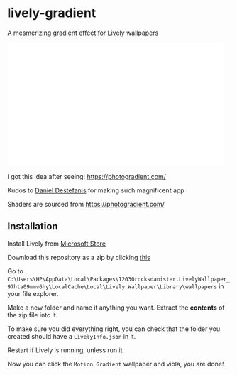 # lively-gradient

A mesmerizing gradient effect for Lively wallpapers

![](rxqoin3a.jpg)

I got this idea after seeing: https://photogradient.com/

Kudos to [Daniel Destefanis](https://x.com/daniel__designs) for making such magnificent app

Shaders are sourced from https://photogradient.com/

## Installation

Install Lively from [Microsoft Store](https://apps.microsoft.com/detail/9ntm2qc6qws7)

Download this repository as a zip by
clicking [this](https://github.com/OguzhanUmutlu/lively-gradient/archive/refs/heads/main.zip)

Go to
`C:\Users\HP\AppData\Local\Packages\12030rocksdanister.LivelyWallpaper_97hta09mmv6hy\LocalCache\Local\Lively Wallpaper\Library\wallpapers`
in your file explorer.

Make a new folder and name it anything you want. Extract the **contents** of the zip file into it.

To make sure you did everything right, you can check that the folder you created should have a `LivelyInfo.json` in it.

Restart if Lively is running, unless run it.

Now you can click the `Motion Gradient` wallpaper and viola, you are done!
